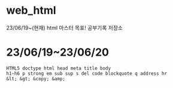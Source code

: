 # web_html
23/06/19~(현재) html 마스터 목표! 공부기록 저장소

# 23/06/19~23/06/20
```
HTML5 doctype html head meta title body
h1~h6 p strong em sub sup s del code blockquote q address hr
&lt; &gt; &copy; &amp;
```
